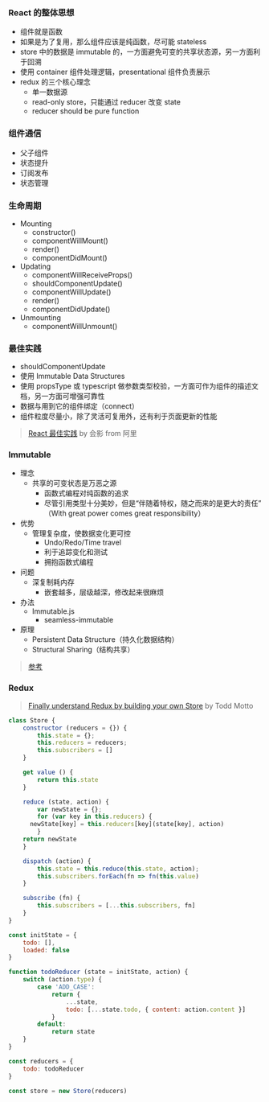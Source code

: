 ### React 的整体思想
- 组件就是函数
- 如果是为了复用，那么组件应该是纯函数，尽可能 stateless
- store 中的数据是 immutable 的，一方面避免可变的共享状态源，另一方面利于回溯
- 使用 container 组件处理逻辑，presentational 组件负责展示
- redux 的三个核心理念
  + 单一数据源
  + read-only store，只能通过 reducer 改变 state
  + reducer should be pure function

### 组件通信
- 父子组件
- 状态提升
- 订阅发布
- 状态管理


### 生命周期
- Mounting
  + constructor()
  + componentWillMount()
  + render()
  + componentDidMount()
- Updating
  + componentWillReceiveProps()
  + shouldComponentUpdate()
  + componentWillUpdate()
  + render()
  + componentDidUpdate()
- Unmounting
  + componentWillUnmount()


### 最佳实践
- shouldComponentUpdate
- 使用 Immutable Data Structures
- 使用 propsType 或 typescript 做参数类型校验，一方面可作为组件的描述文档，另一方面可增强可靠性
- 数据与用到它的组件绑定（connect）
- 组件粒度尽量小，除了灵活可复用外，还有利于页面更新的性能

> [React 最佳实践](https://github.com/camsong/blog/issues/6) by 会影 from 阿里


### Immutable
- 理念
  + 共享的可变状态是万恶之源
	+ 函数式编程对纯函数的追求
	+ 尽管引用类型十分美妙，但是“伴随着特权，随之而来的是更大的责任” （With great power comes great responsibility）
- 优势
  + 管理复杂度，使数据变化更可控
	+ Undo/Redo/Time travel
	+ 利于追踪变化和测试
	+ 拥抱函数式编程
- 问题
  + 深复制耗内存
	+ 嵌套越多，层级越深，修改起来很麻烦
- 办法
  + Immutable.js
	+ seamless-immutable
- 原理
  + Persistent Data Structure（持久化数据结构）
  + Structural Sharing（结构共享）

> [参考](https://zhuanlan.zhihu.com/p/20295971)

### Redux

> [Finally understand Redux by building your own Store](https://toddmotto.com/redux-typescript-store) by Todd Motto

```js
class Store {
	constructor (reducers = {}) {
		this.state = {};
		this.reducers = reducers;
		this.subscribers = []
	}

	get value () {
		return this.state
	}

	reduce (state, action) {
		var newState = {};
		for (var key in this.reducers) {
      newState[key] = this.reducers[key](state[key], action)
		}
  	return newState
	}

	dispatch (action) {
		this.state = this.reduce(this.state, action);
		this.subscribers.forEach(fn => fn(this.value)
	}

	subscribe (fn) {
		this.subscribers = [...this.subscribers, fn]
	}
}

const initState = {
	todo: [],
	loaded: false
}

function todoReducer (state = initState, action) {
	switch (action.type) {
		case 'ADD_CASE':
			return {
				...state,
				todo: [...state.todo, { content: action.content }]
			}
		default:
			return state
	}
}

const reducers = {
	todo: todoReducer
}

const store = new Store(reducers)
```